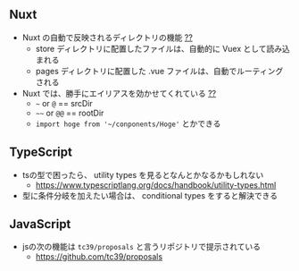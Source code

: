 ## Nuxt

- Nuxt の自動で反映されるディレクトリの機能 [??](https://ja.nuxtjs.org/guide/directory-structure/)
  - store ディレクトリに配置したファイルは、自動的に Vuex として読み込まれる
  - pages ディレクトリに配置した .vue ファイルは、自動でルーティングされる
- Nuxt では、勝手にエイリアスを効かせてくれている [??](https://ja.nuxtjs.org/guide/directory-structure/)
  - `~` or `@` == srcDir
  - `~~` or `@@` == rootDir 
  - `import hoge from '~/conponents/Hoge'` とかできる
    

## TypeScript

- tsの型で困ったら、 utility types を見るとなんとかなるかもしれない
  - https://www.typescriptlang.org/docs/handbook/utility-types.html
- 型に条件分岐を加えたい場合は、 conditional types をすると解決できる

## JavaScript

- jsの次の機能は `tc39/proposals` と言うリポジトリで提示されている
  - https://github.com/tc39/proposals
